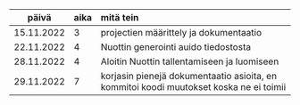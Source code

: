 | päivä | aika | mitä tein  |
| :----:|:-----| :-----|
| 15.11.2022 | 3 | projectien määrittely ja dokumentaatio|
| 22.11.2022 | 4   | Nuottin generointi auido tiedostosta |
| 28.11.2022 | 4 | Aloitin Nuottin tallentamiseen ja luomiseen |
| 29.11.2022 | 7 | korjasin pienejä dokumentaatio asioita, en kommitoi koodi muutokset koska ne ei toimii |
